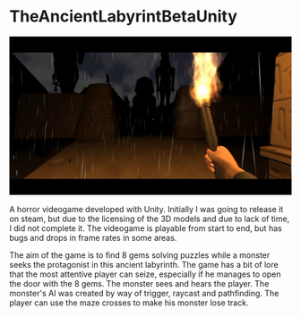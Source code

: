 # TheAncientLabyrintBetaUnity

![Screenshot](preview_image.png)

 A horror videogame developed with Unity.
 Initially I was going to release it on steam, but due to the licensing of the 3D models and due to lack of time, I did not complete it.
 The videogame is playable from start to end, but has bugs and drops in frame rates in some areas.
 
 
The aim of the game is to find 8 gems solving puzzles while a monster seeks the protagonist in this ancient labyrinth. The game has a bit of lore that the most attentive player can seize, especially if he manages to open the door with the 8 gems. The monster sees and hears the player. The monster's AI was created by way of trigger, raycast and pathfinding. The player can use the maze crosses to make his monster lose track.

